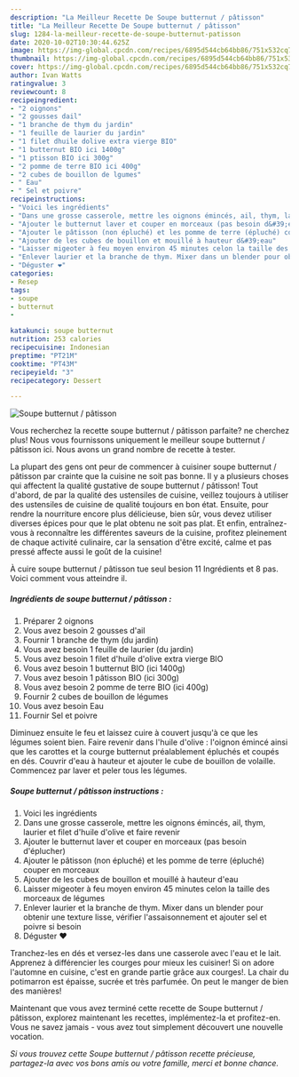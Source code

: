 ```yaml
---
description: "La Meilleur Recette De Soupe butternut / pâtisson"
title: "La Meilleur Recette De Soupe butternut / pâtisson"
slug: 1284-la-meilleur-recette-de-soupe-butternut-patisson
date: 2020-10-02T10:30:44.625Z
image: https://img-global.cpcdn.com/recipes/6895d544cb64bb86/751x532cq70/soupe-butternut-patisson-photo-principale-de-la-recette.jpg
thumbnail: https://img-global.cpcdn.com/recipes/6895d544cb64bb86/751x532cq70/soupe-butternut-patisson-photo-principale-de-la-recette.jpg
cover: https://img-global.cpcdn.com/recipes/6895d544cb64bb86/751x532cq70/soupe-butternut-patisson-photo-principale-de-la-recette.jpg
author: Ivan Watts
ratingvalue: 3
reviewcount: 8
recipeingredient:
- "2 oignons"
- "2 gousses dail"
- "1 branche de thym du jardin"
- "1 feuille de laurier du jardin"
- "1 filet dhuile dolive extra vierge BIO"
- "1 butternut BIO ici 1400g"
- "1 ptisson BIO ici 300g"
- "2 pomme de terre BIO ici 400g"
- "2 cubes de bouillon de lgumes"
- " Eau"
- " Sel et poivre"
recipeinstructions:
- "Voici les ingrédients"
- "Dans une grosse casserole, mettre les oignons émincés, ail, thym, laurier et filet d&#39;huile d&#39;olive et faire revenir"
- "Ajouter le butternut laver et couper en morceaux (pas besoin d&#39;éplucher)"
- "Ajouter le pâtisson (non épluché) et les pomme de terre (épluché) couper en morceaux"
- "Ajouter de les cubes de bouillon et mouillé à hauteur d&#39;eau"
- "Laisser migeoter à feu moyen environ 45 minutes celon la taille des morceaux de légumes"
- "Enlever laurier et la branche de thym. Mixer dans un blender pour obtenir une texture lisse, vérifier l&#39;assaisonnement et ajouter sel et poivre si besoin"
- "Déguster ❤️"
categories:
- Resep
tags:
- soupe
- butternut
- 

katakunci: soupe butternut  
nutrition: 253 calories
recipecuisine: Indonesian
preptime: "PT21M"
cooktime: "PT43M"
recipeyield: "3"
recipecategory: Dessert

---
```



![Soupe butternut / pâtisson](https://img-global.cpcdn.com/recipes/6895d544cb64bb86/751x532cq70/soupe-butternut-patisson-photo-principale-de-la-recette.jpg)

Vous recherchez la recette soupe butternut / pâtisson parfaite? ne cherchez plus! Nous vous fournissons uniquement le meilleur soupe butternut / pâtisson ici. Nous avons un grand nombre de recette à tester.

La plupart des gens ont peur de commencer à cuisiner soupe butternut / pâtisson par crainte que la cuisine ne soit pas bonne. Il y a plusieurs choses qui affectent la qualité gustative de soupe butternut / pâtisson! Tout d'abord, de par la qualité des ustensiles de cuisine, veillez toujours à utiliser des ustensiles de cuisine de qualité toujours en bon état. Ensuite, pour rendre la nourriture encore plus délicieuse, bien sûr, vous devez utiliser diverses épices pour que le plat obtenu ne soit pas plat. Et enfin, entraînez-vous à reconnaître les différentes saveurs de la cuisine, profitez pleinement de chaque activité culinaire, car la sensation d'être excité, calme et pas pressé affecte aussi le goût de la cuisine!

<!--inarticleads1-->

À cuire soupe butternut / pâtisson tue seul besion 11 Ingrédients et 8 pas. Voici comment vous atteindre il.

##### Ingrédients de soupe butternut / pâtisson :

1. Préparer 2 oignons
1. Vous avez besoin 2 gousses d&#39;ail
1. Fournir 1 branche de thym (du jardin)
1. Vous avez besoin 1 feuille de laurier (du jardin)
1. Vous avez besoin 1 filet d&#39;huile d&#39;olive extra vierge BIO
1. Vous avez besoin 1 butternut BIO (ici 1400g)
1. Vous avez besoin 1 pâtisson BIO (ici 300g)
1. Vous avez besoin 2 pomme de terre BIO (ici 400g)
1. Fournir 2 cubes de bouillon de légumes
1. Vous avez besoin  Eau
1. Fournir  Sel et poivre


Diminuez ensuite le feu et laissez cuire à couvert jusqu&#39;à ce que les légumes soient bien. Faire revenir dans l&#39;huile d&#39;olive : l&#39;oignon émincé ainsi que les carottes et la courge butternut préalablement épluchés et coupés en dés. Couvrir d&#39;eau à hauteur et ajouter le cube de bouillon de volaille. Commencez par laver et peler tous les légumes. 

<!--inarticleads2-->

##### Soupe butternut / pâtisson instructions :

1. Voici les ingrédients
1. Dans une grosse casserole, mettre les oignons émincés, ail, thym, laurier et filet d&#39;huile d&#39;olive et faire revenir
1. Ajouter le butternut laver et couper en morceaux (pas besoin d&#39;éplucher)
1. Ajouter le pâtisson (non épluché) et les pomme de terre (épluché) couper en morceaux
1. Ajouter de les cubes de bouillon et mouillé à hauteur d&#39;eau
1. Laisser migeoter à feu moyen environ 45 minutes celon la taille des morceaux de légumes
1. Enlever laurier et la branche de thym. Mixer dans un blender pour obtenir une texture lisse, vérifier l&#39;assaisonnement et ajouter sel et poivre si besoin
1. Déguster ❤️


Tranchez-les en dés et versez-les dans une casserole avec l&#39;eau et le lait. Apprenez à différencier les courges pour mieux les cuisiner! Si on adore l&#39;automne en cuisine, c&#39;est en grande partie grâce aux courges!. La chair du potimarron est épaisse, sucrée et très parfumée. On peut le manger de bien des manières! 

<!--inarticleads1-->

<p>
Maintenant que vous avez terminé cette recette de Soupe butternut / pâtisson, explorez maintenant les recettes, implémentez-la et profitez-en. Vous ne savez jamais - vous avez tout simplement découvert une nouvelle vocation.
</p>

<p>
<i>Si vous trouvez cette Soupe butternut / pâtisson recette précieuse, partagez-la avec vos bons amis ou votre famille, merci et bonne chance.</i>
</p>
